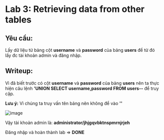 # Lab 3: Retrieving data from other tables

## Yêu cầu: 

Lấy dữ liệu từ bảng cột **username** và **password** của bảng **users** để từ đó lấy đc tài khoản admin và đăng nhập.

## Writeup: 
 
Vì đã biết trước có cột **username** và **password** của bảng **users** nên ta thực hiện câu lệnh **'UNION SELECT username,password FROM users--** để truy cập.

**Lưu ý:** Vì chúng ta truy vấn tên bảng nên không để vào **''**

![image](https://user-images.githubusercontent.com/72268643/142446216-1d9f1534-b95f-4e65-a8f3-5644727077f2.png)

Vậy tài khoản admin là: **administrator/jhjgqvbktnspmrnjrjeh**

Đăng nhập và hoàn thành lab => **DONE**

